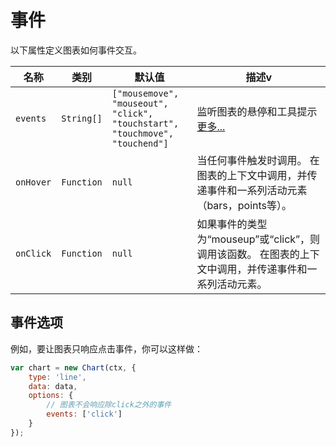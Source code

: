 # 事件
以下属性定义图表如何事件交互。

| 名称 | 类别 | 默认值 | 描述v
| ---- | ---- | ------- | -----------
| `events` | `String[]` | `["mousemove", "mouseout", "click", "touchstart", "touchmove", "touchend"]` |监听图表的悬停和工具提示 [更多...](#event-option)
| `onHover` | `Function` | `null` |当任何事件触发时调用。 在图表的上下文中调用，并传递事件和一系列活动元素（bars，points等）。
| `onClick` | `Function` | `null` |如果事件的类型为“mouseup”或“click”，则调用该函数。 在图表的上下文中调用，并传递事件和一系列活动元素。

## 事件选项 
例如，要让图表只响应点击事件，你可以这样做：

```javascript
var chart = new Chart(ctx, {
    type: 'line',
    data: data,
    options: {
        // 图表不会响应除click之外的事件
        events: ['click']
    }
});
```
